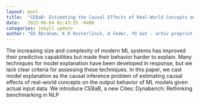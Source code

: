 ```yaml
---
layout: post
title:  "CEBaB: Estimating the Causal Effects of Real-World Concepts on NLP Model Behavior"
date:   2022-06-04 01:43:25 -0400
categories: jekyll update
author: "ED Abraham, K D Oosterlinck, A Feder, YO Gat - arXiv preprint arXiv , 2022"
---
```

The increasing size and complexity of modern ML systems has improved their predictive capabilities but made their behavior harder to explain. Many techniques for model explanation have been developed in response, but we lack clear criteria for assessing these techniques. In this paper, we cast model explanation as the causal inference problem of estimating causal effects of real-world concepts on the output behavior of ML models given actual input data. We introduce CEBaB, a new  Cites: Dynabench: Rethinking benchmarking in NLP